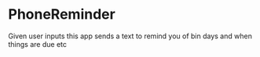 PhoneReminder
=============

Given user inputs this app sends a text to remind you of bin days and when things are due etc
